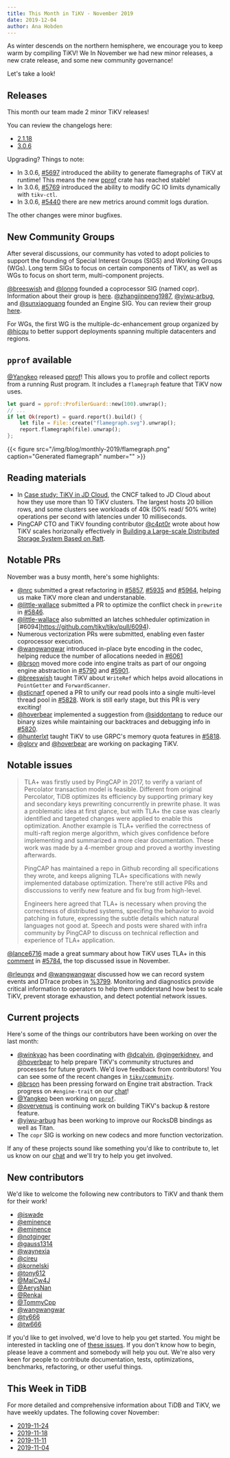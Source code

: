 ```yaml
---
title: This Month in TiKV - November 2019
date: 2019-12-04
author: Ana Hobden
---
```


As winter descends on the northern hemisphere, we encourage you to keep warm by compiling TiKV! We In November we had new minor releases, a new crate release, and some new community governance!

Let's take a look!

## Releases

This month our team made 2 minor TiKV releases!

You can review the changelogs here:

* [2.1.18](https://github.com/tikv/tikv/releases/tag/v2.1.18)
* [3.0.6](https://github.com/tikv/tikv/releases/tag/v3.0.6)

Upgrading? Things to note:

* In 3.0.6, [#5697](https://github.com/tikv/tikv/pull/5697) introduced the ability to generate flamegraphs of TiKV at runtime! This means the new [pprof](https://crates.io/crates/pprof) crate has reached stable!
* In 3.0.6, [#5769](https://github.com/tikv/tikv/pull/5769) introduced the ability to modify GC IO limits dynamically with `tikv-ctl`.
* In 3.0.6, [#5440](https://github.com/tikv/tikv/pull/5440) there are new metrics around commit logs duration.

The other changes were minor bugfixes.

## New Community Groups

After several discussions, our community has voted to adopt policies to support the founding of Special Interest Groups (SIGS) and Working Groups (WGs). Long term SIGs to focus on certain components of TiKV, as well as WGs to focus on short term, multi-component projects.

[@breeswish] and [@lonng] founded a coprocessor SIG (named copr). Information about their group is [here](https://github.com/tikv/community/tree/master/sig/coprocessor). [@zhangjinpeng1987], [@yiwu-arbug], and [@sunxiaoguang] founded an Engine SIG. You can review their group [here](https://github.com/tikv/community/tree/master/sig/engine).

For WGs, the first WG is the multiple-dc-enhancement group organized by [@hicqu] to better support deployments spanning multiple datacenters and regions.

## `pprof` available

[@Yangkeo] released [pprof](https://github.com/tikv/pprof-rs)! This allows you to profile and collect reports from a running Rust program. It includes a `flamegraph` feature that TiKV now uses.

```rust
let guard = pprof::ProfilerGuard::new(100).unwrap();
// ...
if let Ok(report) = guard.report().build() {
    let file = File::create("flamegraph.svg").unwrap();
    report.flamegraph(file).unwrap();
};
```

{{< figure
    src="/img/blog/monthly-2019/flamegraph.png"
    caption="Generated flamegraph"
    number="" >}}

## Reading materials

* In [Case study: TiKV in JD Cloud](https://www.cncf.io/blog/2019/11/26/case-study-tikv-in-jd-cloud/), the CNCF talked to JD Cloud about how they use more than 10 TiKV clusters. The largest hosts 20 billion rows, and some clusters see workloads of 40k (50% read/ 50% write) operations per second with latencies under 10 milliseconds.
* PingCAP CTO and TiKV founding contributor [@c4pt0r] wrote about how TiKV scales horizonally effectively in [Building a Large-scale Distributed Storage System Based on Raft](https://pingcap.com/blog/building-a-large-scale-distributed-storage-system-based-on-raft/).

## Notable PRs

November was a busy month, here's some highlights:

* [@nrc] submitted a great refactoring in [#5857](https://github.com/tikv/tikv/pull/5857), [#5935](https://github.com/tikv/tikv/pull/5935) and [#5964](https://github.com/tikv/tikv/pull/5964), helping us make TiKV more clean and understanable.
* [@little-wallace] submitted a PR to optimize the conflict check in `prewrite` in [#5846](https://github.com/tikv/tikv/pull/5846).
* [@little-wallace] also submitted an latches schheduler optimization in [#6094]https://github.com/tikv/tikv/pull/6094).
* Numerous vectorization PRs were submitted, enabling even faster coprocessor execution.
* [@wangwangwar] introduced in-place byte encoding in the codec, helping reduce the number of allocations needed in [#6061](https://github.com/tikv/tikv/pull/6061)
* [@brson] moved more code into engine traits as part of our ongoing engine abstraction in [#5790](https://github.com/tikv/tikv/pull/5790) and [#5901](https://github.com/tikv/tikv/pull/5901).
* [@breeswish] taught TiKV about `WriteRef` which helps avoid allocations in `PointGetter` and `ForwardScanner`.
* [@sticnarf] opened a PR to unify our read pools into a single multi-level thread pool in [#5828](https://github.com/tikv/tikv/pull/5828). Work is still early stage, but this PR is very exciting!
* [@hoverbear] implemented a suggestion from [@siddontang] to reduce our binary sizes while maintaining our backtraces and debugging info in [#5820](https://github.com/tikv/tikv/pull/5820).
* [@hunterlxt] taught TiKV to use GRPC's memory quota features in [#5818](https://github.com/tikv/tikv/pull/5818).
* [@glorv] and [@hoverbear] are working on packaging TiKV.

## Notable issues

> TLA+ was firstly used by PingCAP in 2017, to verify a variant of Percolator transaction model is feasible. Different from original Percolator, TiDB optimizes its efficiency by supporting primary key and secondary keys prewriting concurrently in prewrite phase. It was a problematic idea at first glance, but with TLA+ the case was clearly identified and targeted changes were applied to enable this optimization. Another example is TLA+ verified the correctness of multi-raft region merge algorithm, which gives confidence before implementing and summarized a more clear documentation. These work was made by a 4-member group and proved a worthy investing afterwards.
>
> PingCAP has maintained a repo in Github recording all specifications they wrote, and keeps aligning TLA+ specifications with newly implemented database optimization. There're still active PRs and disccussions to verify new feature and fix bug from high-level.
>
> Engineers here agreed that TLA+ is necessary when proving the correctness of distributed systems, specifing the behavior to avoid patching in future, expressing the subtle details which natural languages not good at. Speech and posts were shared with infra community by PingCAP to discuss on technical reflection and experience of TLA+ application.

[@lance6716] made a great summary about how TiKV uses TLA+ in this [comment](https://github.com/tikv/tikv/issues/5784#issuecomment-550368389) in [#5784](https://github.com/tikv/tikv/issues/5784), the top discussed issue in November.

[@rleungx] and [@wangwangwar] discussed how we can record system events and DTrace probes in [%3799](https://github.com/tikv/tikv/issues/5799). Monitoring and diagnostics provide critical information to operators to help them undderstand how best to scale TiKV, prevent storage exhaustion, and detect potential network issues.

## Current projects

Here's some of the things our contributors have been working on over the last month:

* [@winkyao] has been coordinating with [@dcalvin], [@gingerkidney], and [@hoverbear] to help prepare TiKV's community structures and processes for future growth. We'd love feedback from contributors! You can see some of the recent changes in [`tikv/community`](https://github.com/tikv/community/).
* [@brson] has been pressing forward on Engine trait abstraction. Track progress on `#engine-trait` on our [chat](https://tikv.org/chat)!
* [@Yangkeo] been working on [`pprof`](https://github.com/tikv/pprof-rs).
* [@overvenus] is continuing work on building TiKV's backup & restore feature.
* [@yiwu-arbug] has been working to improve our RocksDB bindings as well as Titan.
* The `copr` SIG is working on new codecs and more function vectorization.

If any of these projects sound like something you'd like to contribute to, let us know on our [chat](https://tikv.org/chat) and we'll try to help you get involved.

## New contributors

We'd like to welcome the following new contributors to TiKV and thank them for their work!

* [@iswade](https://github.com/iswade)
* [@eminence](https://github.com/eminence)
* [@eminence](https://github.com/eminence)
* [@notginger](https://github.com/notginger)
* [@gauss1314](https://github.com/gauss1314)
* [@waynexia](https://github.com/waynexia)
* [@cireu](https://github.com/cireu)
* [@kornelski](https://github.com/kornelski)
* [@tony612](https://github.com/tony612)
* [@MaiCw4J](https://github.com/MaiCw4J)
* [@AerysNan](https://github.com/AerysNan)
* [@Renkai](https://github.com/Renkai)
* [@TommyCpp](https://github.com/TommyCpp)
* [@wangwangwar](https://github.com/wangwangwar)
* [@ty666](https://github.com/ty666)
* [@tw666](https://github.com/tw666)

If you'd like to get involved, we'd love to help you get started. You might be interested in tackling one of [these issues](https://github.com/tikv/tikv/issues?q=is%3Aopen+is%3Aissue+label%3A%22D%3A+Easy%22+label%3A%22S%3A+HelpWanted%22). If you don't know how to begin, please leave a comment and somebody will help you out. We're also very keen for people to contribute documentation, tests, optimizations, benchmarks, refactoring, or other useful things.

## This Week in TiDB

For more detailed and comprehensive information about TiDB and TiKV, we have weekly updates. The following cover November:

* [2019-11-24](https://pingcap.com/weekly/2019-11-25-tidb-weekly/)
* [2019-11-18](https://pingcap.com/weekly/2019-11-18-tidb-weekly/)
* [2019-11-11](https://pingcap.com/weekly/2019-11-11-tidb-weekly/)
* [2019-11-04](https://pingcap.com/weekly/2019-11-04-tidb-weekly/)

[@breeswish]: https://github.com/
[@lonng]: https://github.com/
[@zhangjinpeng1987]: https://github.com/
[@yiwu-arbug]: https://github.com/
[@sunxiaoguang]: https://github.com/
[@hicqu]: https://github.com/
[@yangkeo]: https://github.com/
[@c4pt0r]: https://github.com/
[@nrc]: https://github.com/
[@little-wallace]: https://github.com/
[@wangwangwar]: https://github.com/
[@sticnarf]: https://github.com/
[@hoverbear]: https://github.com/
[@siddontang]: https://github.com/
[@hunterlxt]: https://github.com/
[@brson]: https://github.com/
[@glorv]: https://github.com/
[@lance6716]: https://github.com/
[@rleungx]: https://github.com/
[@winkyao]: https://github.com/
[@overvenus]: https://github.com/
[@dcalvin]: https://github.com/
[@gingerkidney]: https://github.com/